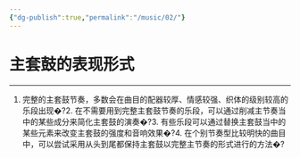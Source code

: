 ```yaml
---
{"dg-publish":true,"permalink":"/music/02/"}
---
```


# 主套鼓的表现形式
---
1. 完整的主套鼓节奏，多数会在曲目的配器较厚、情感较强、织体的级别较高的乐段出现�?2. 在不需要用到完整主套鼓节奏的乐段，可以通过削减主节奏当中的某些成分来简化主套鼓的演奏�?3. 有些乐段可以通过替换主套鼓当中的某些元素来改变主套鼓的强度和音响效果�?4. 在个别节奏型比较明快的曲目中，可以尝试采用从头到尾都保持主套鼓以完整主节奏的形式进行的方法�?
